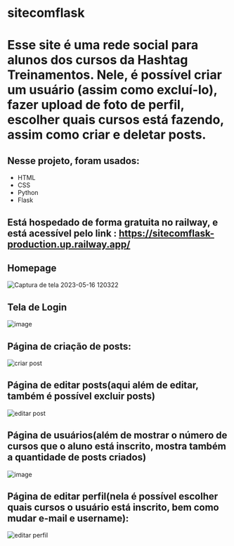 # sitecomflask
# Esse site é uma rede social para alunos dos cursos da Hashtag Treinamentos. Nele, é possível criar um usuário (assim como excluí-lo), fazer upload de foto de perfil, escolher quais cursos está fazendo, assim como criar e deletar posts.

## Nesse projeto, foram usados:
  - HTML
  - CSS
  - Python
  - Flask
  
## Está hospedado de forma gratuita no railway, e está acessível pelo link : https://sitecomflask-production.up.railway.app/


## Homepage 
![Captura de tela 2023-05-16 120322](https://github.com/Sinuelo/sitecomflask/assets/98895433/36159431-893c-49bc-9415-e12ad07501ed) 


## Tela de Login
![image](https://github.com/Sinuelo/sitecomflask/assets/98895433/2b03f2ce-fd87-4b68-b33d-6f1fb5a6cbce)


## Página de criação de posts:
![criar post](https://github.com/Sinuelo/sitecomflask/assets/98895433/d3e3b866-489f-44ac-b3b3-ed2805327bcf) 

## Página de editar posts(aqui além de editar, também é possível excluir posts)
![editar post](https://github.com/Sinuelo/sitecomflask/assets/98895433/873dffab-9e61-4627-a27a-8ec0446867c6)

## Página de usuários(além de mostrar o número de cursos que o aluno está inscrito, mostra também a quantidade de posts criados)
![image](https://github.com/Sinuelo/sitecomflask/assets/98895433/cdb0c219-136c-42b9-a36a-c77d5eb97739)

## Página de editar perfil(nela é possível escolher quais cursos o usuário está inscrito, bem como mudar e-mail e username):
![editar perfil](https://github.com/Sinuelo/sitecomflask/assets/98895433/69c7d628-ed2d-4e35-8a11-aeb53b67cf07)

